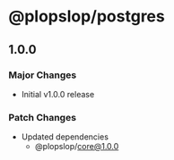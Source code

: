 # @plopslop/postgres

## 1.0.0

### Major Changes

- Initial v1.0.0 release

### Patch Changes

- Updated dependencies
  - @plopslop/core@1.0.0
